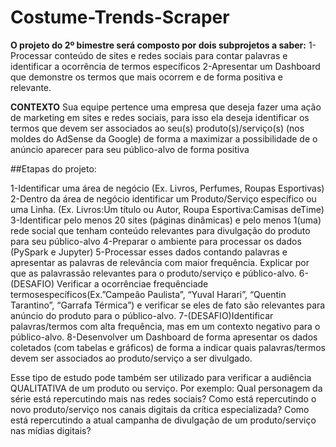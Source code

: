 # Costume-Trends-Scraper

**O projeto do 2º bimestre será composto por dois subprojetos a saber:**
1-Processar conteúdo de sites e redes sociais para contar palavras e identificar a ocorrência de termos específicos
2-Apresentar  um  Dashboard  que  demonstre  os  termos  que  mais  ocorrem  e  de forma positiva e relevante.

**CONTEXTO** Sua equipe pertence uma empresa que deseja fazer uma ação de marketing em sites e redes sociais, para isso ela deseja identificar os termos que devem ser associados ao seu(s) produto(s)/serviço(s) (nos moldes do AdSense da Google) de forma a maximizar a possibilidade de o anúncio aparecer para seu público-alvo de forma positiva

##Etapas do projeto:

1-Identificar uma área de negócio (Ex. Livros, Perfumes, Roupas Esportivas)
2-Dentro  da  área  de  negócio  identificar  um  Produto/Serviço  específico  ou  uma Linha. (Ex. Livros:Um título ou Autor, Roupa Esportiva:Camisas deTime)
3-Identificar pelo menos 20 sites (páginas dinâmicas) e pelo menos 1(uma) rede social  que  tenham  conteúdo  relevantes  para  divulgação  do  produto  para  seu público-alvo
4-Preparar o ambiente para processar os dados (PySpark e Jupyter)
5-Processar esses dados contando palavras e apresentar as palavras de relevância com  maior  frequência.  Explicar  por  que  as palavrassão  relevantes  para  o produto/serviço e público-alvo.
6-(DESAFIO) Verificar   a   ocorrênciae   frequênciade termosespecíficos(Ex.”Campeão Paulista”, “Yuval Harari”, “Quentin Tarantino”, “Garrafa Térmica”) e verificar se eles de fato são relevantes para anúncio do produto para o público-alvo.
7-(DESAFIO)Identificar palavras/termos com alta frequência, mas em um contexto negativo para o público-alvo.
8-Desenvolver um Dashboard de forma apresentar os dados coletados (com tabelas e  gráficos)  de  forma  a  indicar  quais  palavras/termos  devem  ser  associados  ao produto/serviço a ser divulgado.

Esse tipo de estudo pode também ser utilizado para verificar a audiência QUALITATIVA de um produto ou serviço. Por exemplo: Qual personagem da série está repercutindo mais  nas  redes  sociais?  Como  está  repercutindo  o  novo  produto/serviço  nos  canais digitais  da  crítica  especializada?  Como  está  repercutindo  a  atual  campanha  de divulgação de um produto/serviço nas mídias digitais?
